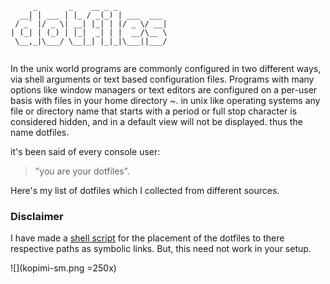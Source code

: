```
     _       _    __ _ _           
  __| | ___ | |_ / _(_) | ___  ___ 
 / _` |/ _ \| __| |_| | |/ _ \/ __|
| (_| | (_) | |_|  _| | |  __/\__ \
 \__,_|\___/ \__|_| |_|_|\___||___/
                                   
```
In the unix world programs are commonly configured in two different ways, via shell arguments or text based configuration files. Programs with many options like window managers or text editors are configured on a per-user basis with files in your home directory ~. in unix like operating systems any file or directory name that starts with a period or full stop character is considered hidden, and in a default view will not be displayed. thus the name dotfiles.

it's been said of every console user:

>    "you are your dotfiles".

Here's my list of dotfiles which I collected from different sources.

### Disclaimer

I have made a [shell script](install.sh) for the placement of the dotfiles to there respective paths as symbolic links. But, this need not work in your setup.

![](kopimi-sm.png =250x)
